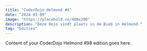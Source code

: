 ```yaml
---
title: "CoderDojo Helmond #4"
date: "2024-03-09"
image: "https://placehold.co/400x200"
description: "Deze Dojo vindt plaats in de Bieb in Helmond."
tag: "Edities"
---
```


Content of your CoderDojo Helmond #98 edition goes here.